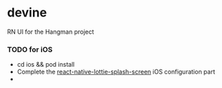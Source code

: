 # devine
RN UI for the Hangman project

### TODO for iOS

- cd ios && pod install
- Complete the [react-native-lottie-splash-screen](https://www.npmjs.com/package/react-native-lottie-splash-screen) iOS configuration part
- 
